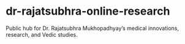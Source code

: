 # dr-rajatsubhra-online-research
Public hub for Dr. Rajatsubhra Mukhopadhyay’s medical innovations, research, and Vedic studies.
